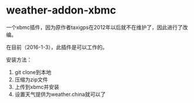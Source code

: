# weather-addon-xbmc

一个xbmc插件，因为原作者taxigps在2012年以后就不在维护了，因此进行了改编。

在目前（2016-1-3），此插件是可以工作的。

安装方法：

1. git clone到本地
2. 压缩为zip文件
3. 上传到xbmc并安装
4. 设置天气提供为weather.china就可以了
